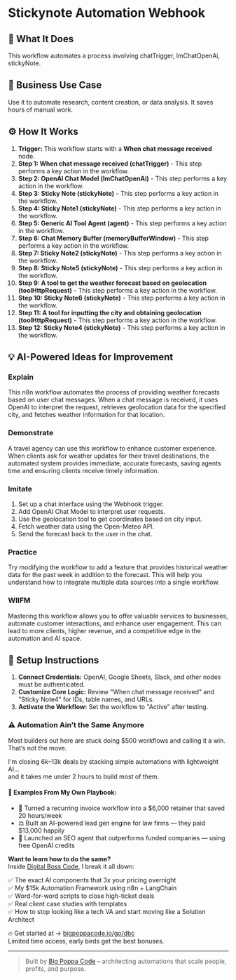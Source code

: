 # Stickynote Automation Webhook

## 🚀 What It Does
This workflow automates a process involving chatTrigger, lmChatOpenAi, stickyNote.

## 💼 Business Use Case
Use it to automate research, content creation, or data analysis. It saves hours of manual work.

## ⚙️ How It Works
1.  **Trigger:** This workflow starts with a **When chat message received** node.
2. **Step 1: When chat message received (chatTrigger)** - This step performs a key action in the workflow.
3. **Step 2: OpenAI Chat Model (lmChatOpenAi)** - This step performs a key action in the workflow.
4. **Step 3: Sticky Note (stickyNote)** - This step performs a key action in the workflow.
5. **Step 4: Sticky Note1 (stickyNote)** - This step performs a key action in the workflow.
6. **Step 5: Generic AI Tool Agent (agent)** - This step performs a key action in the workflow.
7. **Step 6: Chat Memory Buffer (memoryBufferWindow)** - This step performs a key action in the workflow.
8. **Step 7: Sticky Note2 (stickyNote)** - This step performs a key action in the workflow.
9. **Step 8: Sticky Note5 (stickyNote)** - This step performs a key action in the workflow.
10. **Step 9: A tool to get the weather forecast based on geolocation (toolHttpRequest)** - This step performs a key action in the workflow.
11. **Step 10: Sticky Note6 (stickyNote)** - This step performs a key action in the workflow.
12. **Step 11: A tool for inputting the city and obtaining geolocation (toolHttpRequest)** - This step performs a key action in the workflow.
13. **Step 12: Sticky Note4 (stickyNote)** - This step performs a key action in the workflow.

## 💡 AI-Powered Ideas for Improvement
### Explain
This n8n workflow automates the process of providing weather forecasts based on user chat messages. When a chat message is received, it uses OpenAI to interpret the request, retrieves geolocation data for the specified city, and fetches weather information for that location.

### Demonstrate
A travel agency can use this workflow to enhance customer experience. When clients ask for weather updates for their travel destinations, the automated system provides immediate, accurate forecasts, saving agents time and ensuring clients receive timely information.

### Imitate
1. Set up a chat interface using the Webhook trigger.
2. Add OpenAI Chat Model to interpret user requests.
3. Use the geolocation tool to get coordinates based on city input.
4. Fetch weather data using the Open-Meteo API.
5. Send the forecast back to the user in the chat.

### Practice
Try modifying the workflow to add a feature that provides historical weather data for the past week in addition to the forecast. This will help you understand how to integrate multiple data sources into a single workflow.

### WIIFM
Mastering this workflow allows you to offer valuable services to businesses, automate customer interactions, and enhance user engagement. This can lead to more clients, higher revenue, and a competitive edge in the automation and AI space.

## 🔧 Setup Instructions
1. **Connect Credentials:** OpenAI, Google Sheets, Slack, and other nodes must be authenticated.
2. **Customize Core Logic:** Review "When chat message received" and "Sticky Note4" for IDs, table names, and URLs.
3. **Activate the Workflow:** Set the workflow to "Active" after testing.

### ⚠️ Automation Ain’t the Same Anymore

Most builders out here are stuck doing $500 workflows and calling it a win.  
That’s not the move.  

I'm closing $6k–$13k deals by stacking simple automations with lightweight AI...  
and it takes me under 2 hours to build most of them.

#### 🧠 Examples From My Own Playbook:
- 🔁 Turned a recurring invoice workflow into a $6,000 retainer that saved 20 hours/week  
- ⚖️ Built an AI-powered lead gen engine for law firms — they paid $13,000 happily  
- 🚀 Launched an SEO agent that outperforms funded companies — using free OpenAI credits  

**Want to learn how to do the same?**  
Inside [Digital Boss Code](https://bigpoppacode.io/go/dbc), I break it all down:

✅ The exact AI components that 3x your pricing overnight  
✅ My $15k Automation Framework using n8n + LangChain  
✅ Word-for-word scripts to close high-ticket deals  
✅ Real client case studies with templates  
✅ How to stop looking like a tech VA and start moving like a Solution Architect  

🔥 Get started at → [bigpoppacode.io/go/dbc](https://bigpoppacode.io/go/dbc)  
Limited time access, early birds get the best bonuses.

---
> Built by [Big Poppa Code](https://bigpoppacode.io) – architecting automations that scale people, profits, and purpose.
